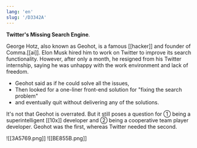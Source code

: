 ```yaml
---
lang: 'en'
slug: '/D3342A'
---
```


**Twitter's Missing Search Engine**.

George Hotz, also known as Geohot, is a famous [[hacker]] and founder of Comma.[[ai]]. Elon Musk hired him to work on Twitter to improve its search functionality. However, after only a month, he resigned from his Twitter internship, saying he was unhappy with the work environment and lack of freedom.

- Geohot said as if he could solve all the issues,
- Then looked for a one-liner front-end solution for "fixing the search problem"
- and eventually quit without delivering any of the solutions.

It's not that Geohot is overrated. But it still poses a question for ① being a superintelligent [[10x]] developer and ② being a cooperative team player developer. Geohot was the first, whereas Twitter needed the second.

![[3A5769.png]]
![[BE855B.png]]
